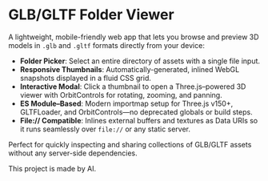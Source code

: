 # GLB/GLTF Folder Viewer

A lightweight, mobile-friendly web app that lets you browse and preview 3D models in `.glb` and `.gltf` formats directly from your device:

* **Folder Picker**: Select an entire directory of assets with a single file input.
* **Responsive Thumbnails**: Automatically-generated, inlined WebGL snapshots displayed in a fluid CSS grid.
* **Interactive Modal**: Click a thumbnail to open a Three.js–powered 3D viewer with OrbitControls for rotating, zooming, and panning.
* **ES Module–Based**: Modern importmap setup for Three.js v150+, GLTFLoader, and OrbitControls—no deprecated globals or build steps.
* **File:// Compatible**: Inlines external buffers and textures as Data URIs so it runs seamlessly over `file://` or any static server.

Perfect for quickly inspecting and sharing collections of GLB/GLTF assets without any server-side dependencies.

This project is made by AI.
